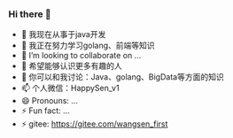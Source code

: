 ### Hi there 👋

<!--
**wangsenFirst/wangsenFirst** is a ✨ _special_ ✨ repository because its `README.md` (this file) appears on your GitHub profile.

Here are some ideas to get you started:

- 🔭 I’m currently working on ...
- 🌱 I’m currently learning ...
- 👯 I’m looking to collaborate on ...
- 🤔 I’m looking for help with ...
- 💬 Ask me about ...
- 📫 How to reach me: ...
- 😄 Pronouns: ...
- ⚡ Fun fact: ...
-->
- 🔭 我现在从事于java开发
- 🌱 我正在努力学习golang、前端等知识
- 👯 I’m looking to collaborate on ...
- 🤔 希望能够认识更多有趣的人
- 💬 你可以和我讨论：Java、golang、BigData等方面的知识
- 📫 个人微信：HappySen_v1
- 😄 Pronouns: ...
- ⚡ Fun fact: ...
- ⚡ gitee: https://gitee.com/wangsen_first
